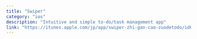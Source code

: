 ```yaml
---
title: "Swiper"
category: "ios"
description: "Intuitive and simple to-do/task management app"
link: "https://itunes.apple.com/jp/app/swiper-zhi-gan-cao-zuodetodo/id631354108"
---
```

